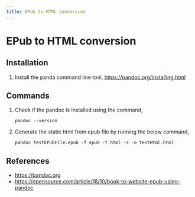 ```yaml
---
title: EPub to HTML conversion
...
```



# EPub to HTML conversion


## Installation

1. Install the panda command line tool, 
https://pandoc.org/installing.html


## Commands

1. Check if the pandoc is installed using the command,
    ```
    pandoc --version
    ```
2. Generate the static html from epub file by running the below command,


    ```
    pandoc testEPubFile.epub -f epub -t html -s -o testHtml.html
    ```

## References
* https://pandoc.org
* https://opensource.com/article/18/10/book-to-website-epub-using-pandoc
